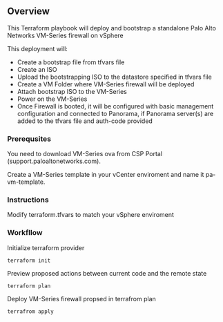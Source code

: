## Overview
This Terraform playbook will deploy and bootstrap a standalone Palo Alto Networks VM-Series firewall on vSphere

This deployment will:
- Create a bootstrap file from tfvars file
- Create an ISO
- Upload the bootstrapping ISO to the datastore specified in tfvars file
- Create a VM Folder where VM-Series firewall will be deployed
- Attach bootstrap ISO to the VM-Series
- Power on the VM-Series
- Once Firewall is booted, it will be configured with basic management configuration and connected to Panorama, if Panorama server(s) are added to the tfvars file and auth-code provided


### Prerequsites

You need to download VM-Series ova from CSP Portal (support.paloaltonetworks.com).

Create a VM-Series template in your vCenter enviroment and name it pa-vm-template. 


### Instructions


Modify terraform.tfvars to match your vSphere enviroment



### Workfllow

Initialize terraform provider
```
terraform init
```

Preview proposed actions between current code and the remote state
```
terraform plan
```

Deploy VM-Series firewall propsed in terrafrom plan
```
terrafrom apply
```